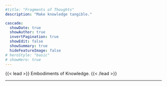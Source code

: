 ```yaml
---
#title: "Fragments of Thoughts"
description: "Make knowledge tangible."

cascade:
  showDate: true
  showAuthor: true
  invertPagination: true
  showEdit: false
  showSummary: true
  hideFeatureImage: false
# heroStyle: "basic"
# showHero: true
---
```


{{< lead >}}
Embodiments of Knowledge.
{{< /lead >}}

---
